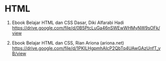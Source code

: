 # HTML

1. Ebook Belajar HTML dan CSS Dasar, Diki Alfarabi Hadi
https://drive.google.com/file/d/0B5PtcLuGa46nSWEwWHMyNW9sOFk/view

2. Ebook Belajar HTML dan CSS, Rian Ariona (ariona.net)
https://drive.google.com/file/d/1PKILHgpmhAIcP2QbTq4UAwGAzUnfT_vB/view
